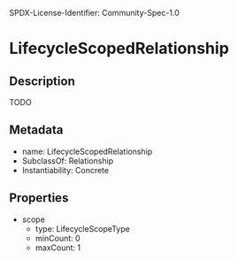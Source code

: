 SPDX-License-Identifier: Community-Spec-1.0

# LifecycleScopedRelationship

## Description

TODO

## Metadata

- name: LifecycleScopedRelationship
- SubclassOf: Relationship
- Instantiability: Concrete

## Properties

- scope
  - type: LifecycleScopeType
  - minCount: 0
  - maxCount: 1

